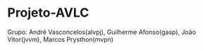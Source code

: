 # Projeto-AVLC

Grupo: André Vasconcelos(alvpj), Guilherme Afonso(gasp), João Vitor(jvvm), Marcos Prysthon(mvpn)
